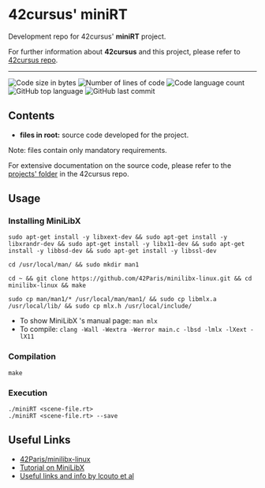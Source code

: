 # 42cursus' miniRT

Development repo for 42cursus' **miniRT** project.

For further information about **42cursus** and this project, please refer to [42cursus repo](https://github.com/appinha/42cursus).

---

![Code size in bytes](https://img.shields.io/github/languages/code-size/appinha/42cursus-02-miniRT?color=blueviolet)
![Number of lines of code](https://img.shields.io/tokei/lines/github/appinha/42cursus-02-miniRT?color=blueviolet)
![Code language count](https://img.shields.io/github/languages/count/appinha/42cursus-02-miniRT?color=blue)
![GitHub top language](https://img.shields.io/github/languages/top/appinha/42cursus-02-miniRT?color=blue)
![GitHub last commit](https://img.shields.io/github/last-commit/appinha/42cursus-02-miniRT?color=brightgreen)

## Contents

* **files in root:** source code developed for the project.

Note: files contain only mandatory requirements.

For extensive documentation on the source code, please refer to the [projects' folder](https://github.com/appinha/42cursus/tree/master/02-minirt) in the 42cursus repo.

## Usage

### Installing MiniLibX

```
sudo apt-get install -y libxext-dev && sudo apt-get install -y libxrandr-dev && sudo apt-get install -y libx11-dev && sudo apt-get install -y libbsd-dev && sudo apt-get install -y libssl-dev

cd /usr/local/man/ && sudo mkdir man1

cd ~ && git clone https://github.com/42Paris/minilibx-linux.git && cd minilibx-linux && make

sudo cp man/man1/* /usr/local/man/man1/ && sudo cp libmlx.a /usr/local/lib/ && sudo cp mlx.h /usr/local/include/
```

* To show MiniLibX 's manual page: `man mlx`
* To compile: `clang -Wall -Wextra -Werror main.c -lbsd -lmlx -lXext -lX11`

### Compilation

```shell
make
```

### Execution

```shell
./miniRT <scene-file.rt>
./miniRT <scene-file.rt> --save
```

## Useful Links

* [42Paris/minilibx-linux](https://github.com/42Paris/minilibx-linux)
* [Tutorial on MiniLibX](https://harm-smits.github.io/42docs/libs/minilibx)
* [Useful links and info by lcouto et al](https://www.notion.so/miniRT-5f6fcdf6d05e4742b6c38f0588f12436)
